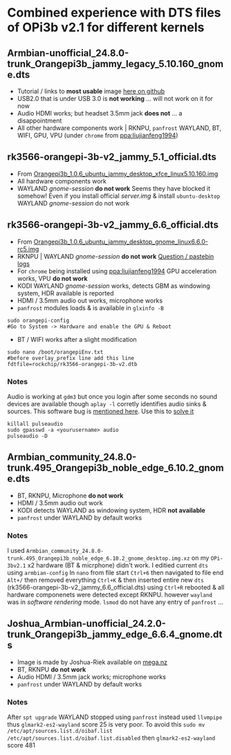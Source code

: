# Combined experience with DTS files of OPi3b v2.1 for different kernels

## Armbian-unofficial_24.8.0-trunk_Orangepi3b_jammy_legacy_5.10.160_gnome.dts
- Tutorial / links to **most usable** image [here on github](https://github.com/defencedog/orangepi3b_v2.1/blob/main/OpPi3bv1.1_img_OPi3bv2.1.md)
- USB2.0 that is under USB 3.0 is **not working** ... will not work on it for now
- Audio HDMI works; but headset 3.5mm jack **does not** ... a disappointment
- All other hardware components work | RKNPU, `panfrost` WAYLAND, BT, WIFI, GPU, VPU (under `chrome` from [ppa:liujianfeng1994](https://github.com/defencedog/orangepi3b_v2.1/tree/main/Orangepi-3B%20rk3566-5.10.160-panfrost#gpu-vpu-aceeleration))

## rk3566-orangepi-3b-v2_jammy_5.1_official.dts
- From [Orangepi3b_1.0.6_ubuntu_jammy_desktop_xfce_linux5.10.160.img](https://mega.nz/file/pioTXYDT#Utb--F3GsHjvvmecNCibHg9fxmpbDZNHvFzAEY-8PtQ)
- All hardware components work
- WAYLAND _gnome-session_ **do not work** Seems they have blocked it somehow! Even if you install official _server.img_ & install `ubuntu-desktop` WAYLAND _gnome-session_ do not work

## rk3566-orangepi-3b-v2_jammy_6.6_official.dts
- From [Orangepi3b_1.0.6_ubuntu_jammy_desktop_gnome_linux6.6.0-rc5.img](https://mega.nz/file/pnIT3CiZ#zVYLAZIvsKRiOaQRNwbW2WhOWLj-SKQ4aSL9SP5T680)
- RKNPU | WAYLAND _gnome-session_ **do not work** [Question / pastebin logs](https://askubuntu.com/questions/1525328/cannot-login-into-wayland-gnome-session-ubuntu-jammy-with-mali-gpu)
- For `chrome` being installed using [ppa:liujianfeng1994](https://github.com/defencedog/orangepi3b_v2.1/tree/main/Orangepi-3B%20rk3566-5.10.160-panfrost#gpu-vpu-aceeleration) GPU acceleration works, VPU **do not work**
- KODI WAYLAND _gnome-session_ works, detects GBM as windowing system, HDR available is reported
- HDMI / 3.5mm audio out works, microphone works
- `panfrost` modules loads & is available in `glxinfo -B`
```
sudo orangepi-config
#Go to System -> Hardware and enable the GPU & Reboot
```
- BT / WIFI works after a slight modification
```
sudo nano /boot/orangepiEnv.txt
#before overlay_prefix line add this line
fdtfile=rockchip/rk3566-orangepi-3b-v2.dtb
```
### Notes
Audio is working at `gdm3` but once you login after some seconds no sound devices are available though `aplay -l` corretly identifies audio sinks & sources. This software bug is [mentioned here](https://askubuntu.com/questions/132577/no-sound-in-ubuntu-except-at-log-in). Use this to [solve it](https://askubuntu.com/a/195195/110979) 
```
killall pulseaudio
sudo gpasswd -a <yourusername> audio
pulseaudio -D
```

## Armbian_community_24.8.0-trunk.495_Orangepi3b_noble_edge_6.10.2_gnome.dts
- BT, RKNPU, Microphone **do not work**
- HDMI / 3.5mm audio out work
- KODI detects WAYLAND as windowing system, HDR **not available**
- `panfrost` under WAYLAND by default works
### Notes
I used `Armbian_community_24.8.0-trunk.495_Orangepi3b_noble_edge_6.10.2_gnome_desktop.img.xz` on my `OPi-3bv2.1` x2 hardware (BT & micrphone) didn't work. I editied current `dts` using `armbian-config` In `nano` from file start `Ctrl+6` then navigated to file end `Alt+/` then removed everything `Ctrl+K` & then inserted entire new `dts` (rk3566-orangepi-3b-v2_jammy_6.6_official.dts) using `Ctrl+R` rebooted & all hardware componenets were detected except RKNPU. however `wayland` was in _software rendering_ mode. `lsmod` do not have any entry of `panfrost` ... 

## Joshua_Armbian-unofficial_24.2.0-trunk_Orangepi3b_jammy_edge_6.6.4_gnome.dts
- Image is made by Joshua-Riek available on [mega.nz](https://mega.nz/file/Fr4jGQJQ#jbpYkXb9HcIAkcS9lpKs1iIvYDGpuLw-UQjIkvWjAAU)
- BT, RKNPU **do not work**
- Audio HDMI / 3.5mm jack works; microphone works
- `panfrost` under WAYLAND by default works
### Notes
After `spt upgrade` WAYLAND stopped using `panfrost` instead used `llvmpipe` thus `glmark2-es2-wayland` score 25 is very poor. To avoid this `sudo mv /etc/apt/sources.list.d/oibaf.list /etc/apt/sources.list.d/oibaf.list.disabled` then `glmark2-es2-wayland` score 481
